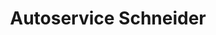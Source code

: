 ---
title: "Autoservice Schneider"
url: /sankt-wendel/autoservice-schneider/
shop: Autowerkstatt
---